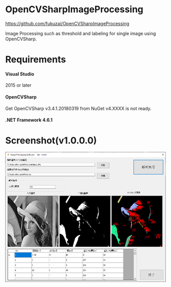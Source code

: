 # OpenCVSharpImageProcessing
https://github.com/fukuzai/OpenCVSharpImageProcessing

Image Processing such as threshold and labeling for single image using OpenCVSharp.

# Requirements
#### Visual Studio
   2015 or later
   
#### OpenCVSharp
   Get OpenCVSharp v3.4.1.20180319 from NuGet
   v4.XXXX is not ready.
   
#### .NET Framework 4.6.1

# Screenshot(v1.0.0.0)
![screenshot](https://github.com/fukuzai/OpenCVSharpImageProcessing/blob/master/screenshot.png)

